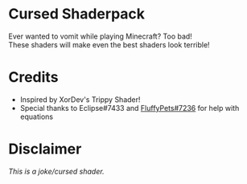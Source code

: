 # Cursed Shaderpack
Ever wanted to vomit while playing Minecraft? Too bad!<br>
These shaders will make even the best shaders look terrible!<br>

# Credits
- Inspired by XorDev's Trippy Shader!
- Special thanks to Eclipse#7433 and [FluffyPets#7236](https://github.com/DestinyTheGreat) for help with equations

# Disclaimer
*This is a joke/cursed shader.*
